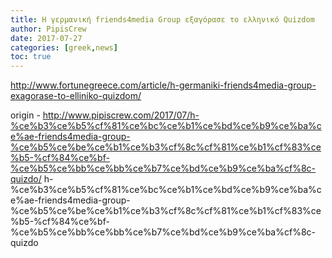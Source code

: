 ```yaml
---
title: H γερμανική friends4media Group εξαγόρασε το ελληνικό Quizdom
author: PipisCrew
date: 2017-07-27
categories: [greek,news]
toc: true
---
```


http://www.fortunegreece.com/article/h-germaniki-friends4media-group-exagorase-to-elliniko-quizdom/

origin - http://www.pipiscrew.com/2017/07/h-%ce%b3%ce%b5%cf%81%ce%bc%ce%b1%ce%bd%ce%b9%ce%ba%ce%ae-friends4media-group-%ce%b5%ce%be%ce%b1%ce%b3%cf%8c%cf%81%ce%b1%cf%83%ce%b5-%cf%84%ce%bf-%ce%b5%ce%bb%ce%bb%ce%b7%ce%bd%ce%b9%ce%ba%cf%8c-quizdo/ h-%ce%b3%ce%b5%cf%81%ce%bc%ce%b1%ce%bd%ce%b9%ce%ba%ce%ae-friends4media-group-%ce%b5%ce%be%ce%b1%ce%b3%cf%8c%cf%81%ce%b1%cf%83%ce%b5-%cf%84%ce%bf-%ce%b5%ce%bb%ce%bb%ce%b7%ce%bd%ce%b9%ce%ba%cf%8c-quizdo